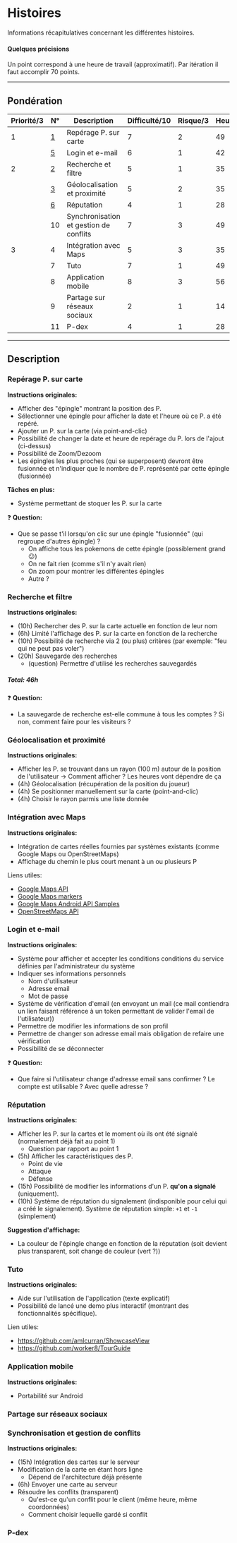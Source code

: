 # Histoires
Informations récapitulatives concernant les différentes histoires.

#### Quelques précisions
Un point correspond à une heure de travail (approximatif).  Par itération il faut accomplir 70 
points.


----------------------


## Pondération
| Priorité/3 | N° | Description | Difficulté/10 | Risque/3 | Heures/? | Points/350 |
| ------ | ------ | ------ | ------ | ------ | ------ | ------ |
| 1 | [1](#repérage-p-sur-carte) | Repérage P. sur carte | 7 | 2 | 49 |  |
|   | [5](#login-et-e-mail) | Login et e-mail | 6 | 1 | 42 |  |
| 2 | [2](#recherche-et-filtre) | Recherche et filtre | 5 | 1 | 35 |  |
|   | [3](#géolocalisation-et-proximité) | Géolocalisation et proximité | 5 | 2 | 35 |  |
|   | [6](#réputation) | Réputation | 4 | 1 | 28 |  |
|   | 10 | Synchronisation et gestion de conflits | 7 | 3 | 49 |  |
| 3 | 4 | Intégration avec Maps | 5 | 3 | 35 |  |
|   | 7 | Tuto | 7 | 1 | 49 |  |
|   | 8 | Application mobile | 8 | 3 | 56 |  |
|   | 9 | Partage sur réseaux sociaux | 2 | 1 | 14 |  |
|   | 11 | P-dex | 4 | 1 | 28 |  |


----------------------


## Description


### Repérage P. sur carte
**Instructions originales:**           
- Afficher des "épingle" montrant la position des P.
- Sélectionner une épingle pour afficher la date et l'heure où ce P. a été repéré.
- Ajouter un P. sur la carte (via point-and-clic)
- Possibilité de changer la date et heure de repérage du P. lors de l'ajout (ci-dessus)
- Possibilité de Zoom/Dezoom
- Les épingles les plus proches (qui se superposent) devront être fusionnée et n'indiquer que le
nombre de P. représenté par cette épingle (fusionnée)

**Tâches en plus:**          
- Système permettant de stoquer les P. sur la carte

:question: **Question:**       
- Que se passe t'il lorsqu'on clic sur une épingle "fusionnée" (qui regroupe d'autres épingle) ?
    - On affiche tous les pokemons de cette épingle (possiblement grand :confused:)
    - On ne fait rien (comme s'il n'y avait rien)
    - On zoom pour montrer les différentes épingles
    - Autre ?


### Recherche et filtre
**Instructions originales:**           
- (10h) Rechercher des P. sur la carte actuelle en fonction de leur nom 
- (6h) Limité l'affichage des P. sur la carte en fonction de la recherche 
- (10h) Possibilité de recherche via 2 (ou plus) critères (par exemple: "feu qui ne peut pas voler") 
- (20h) Sauvegarde des recherches
    - (question) Permettre d'utilisé les recherches sauvegardés

##### Total: 46h


:question: **Question:**       
- La sauvegarde de recherche est-elle commune à tous les comptes ?  Si non, comment faire pour 
les visiteurs ?


### Géolocalisation et proximité
**Instructions originales:**           
- Afficher les P. se trouvant dans un rayon (100 m) autour de la position de l'utilisateur
    -> Comment afficher ?  Les heures vont dépendre de ça
- (4h) Géolocalisation (récupération de la position du joueur)
- (4h) Se positionner manuellement sur la carte (point-and-clic)
- (4h) Choisir le rayon parmis une liste donnée


### Intégration avec Maps
**Instructions originales:**           
- Intégration de cartes réelles fournies par systèmes existants (comme Google Maps ou OpenStreetMaps)
- Affichage du chemin le plus court menant à un ou plusieurs P

Liens utiles:
- [Google Maps API](https://developers.google.com/maps/-)
- [Google Maps markers](https://developers.google.com/maps/documentation/android-api/marker)
- [Google Maps Android API Samples](https://github.com/googlemaps/android-samples)
- [OpenStreetMaps API](http://wiki.openstreetmap.org/wiki/API_v0.6)


### Login et e-mail
**Instructions originales:**           
- Système pour afficher et accepter les conditions conditions du service définies par 
l'administrateur du système
- Indiquer ses informations personnels
    - Nom d'utilisateur
    - Adresse email
    - Mot de passe
- Système de vérification d'email (en envoyant un mail (ce mail contiendra un lien faisant 
référence à un token permettant de valider l'email de l'utilisateur))
- Permettre de modifier les informations de son profil
- Permettre de changer son adresse email mais obligation de refaire une vérification
- Possibilité de se déconnecter

:question: **Question:**       
- Que faire si l'utilisateur change d'adresse email sans confirmer ?  Le compte est utilisable ?
Avec quelle adresse ?


### Réputation
**Instructions originales:**           
- Afficher les P. sur la cartes et le moment où ils ont été signalé (normalement déjà fait au point 1)
    - Question par rapport au point 1
- (5h) Afficher les caractéristiques des P.
    - Point de vie
    - Attaque
    - Défense
- (15h) Possibilité de modifier les informations d'un P. **qu'on a signalé** (uniquement).
- (10h) Système de réputation du signalement (indisponible pour celui qui a créé le signalement).  Système
de réputation simple: `+1` et `-1` (simplement)

**Suggestion d'affichage:**               
- La couleur de l'épingle change en fonction de la réputation (soit devient plus transparent, soit
change de couleur (vert ?))


### Tuto
**Instructions originales:**           
- Aide sur l'utilisation de l'application (texte explicatif)
- Possibilité de lancé une demo plus interactif (montrant des fonctionnalités spécifique).
          
Lien utiles:
- https://github.com/amlcurran/ShowcaseView
- https://github.com/worker8/TourGuide


### Application mobile
**Instructions originales:**           
- Portabilité sur Android
           

### Partage sur réseaux sociaux


### Synchronisation et gestion de conflits
**Instructions originales:**           
- (15h) Intégration des cartes sur le serveur 
- Modification de la carte en étant hors ligne
    - Dépend de l'architecture déjà présente
- (6h) Envoyer une carte au serveur
- Résoudre les conflits (transparent)
    - Qu'est-ce qu'un conflit pour le client (même heure, même coordonnées)
    - Comment choisir lequelle gardé si conflit



### P-dex


